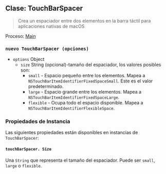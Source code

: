 ## Clase: TouchBarSpacer

> Crea un espaciador entre dos elementos en la barra táctil para aplicaciones nativas de macOS

Proceso: [Main](../glossary.md#main-process)

### `nuevo TouchBarSpacer (opciones)`

* `options` Object
  * `size` String (opcional)-tamaño del espaciador, los valores posibles son:
    * `small` - Espacio pequeño entre los elementos. Mapea a `NSTouchBarItemIdentifierFixedSpaceSmall`. Este es el valor predeterminado.
    * `large` - Espacio grande entre los elementos. Mapea a `NSTouchBarItemIdentifierFixedSpaceLarge`.
    * `flexible` - Ocupa todo el espacio disponible. Mapea a `NSTouchBarItemIdentifierFlexibleSpace`.

### Propiedades de Instancia

Las siguientes propiedades están disponibles en instancias de `TouchBarSpacer`:

#### `touchBarSpacer. Size`

Una `String` que representa el tamaño del espaciador.  Puede ser `small`, `large` o `flexible`.
